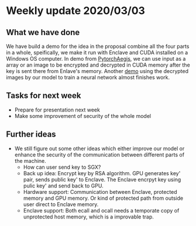 # Weekly update 2020/03/03

## What we have done

We have build a demo for the idea in the proposal combine all the four parts in a whole, speifically, we make it run with Enclave and CUDA installed on a Windows OS computer. In demo from [PytorchAegis](./PytorchAegis/), we can use input as a array or an image to be encrypted and decrypted in CUDA memory after the key is sent there from Enlave's memory. Another [demo](demo) using the decrypted images by our model to train a neural network almost finishes work.

## Tasks for next week

- Prepare for presentation next week
- Make some improvement of security of the whole model

## Further ideas

- We still figure out some other ideas which either improve our model or enhance the security of the communication between different parts of the machine.
  - How can user send key to SGX?
  - Back up idea: Encrypt key by RSA algorithm. GPU generates key' pair, sends public key' to Enclave. The Enclave encrpyt key using pulic key' and send back to GPU.
  - Hardware support: Communication between Enclave, protected memory and GPU memory. Or kind of protected path from outside user direct to Enclave memory.
  - Enclave support: Both ecall and ocall needs a temporate copy of unprotected host memory, which is a improvable trap.

